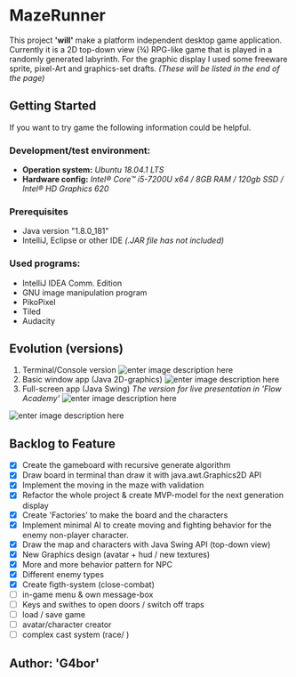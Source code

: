 # MazeRunner
This project **'will'** make a platform independent desktop game application. Currently it is a 2D top-down view (¾) RPG-like game that is played in a randomly generated labyrinth.
For the graphic display I used some freeware sprite, pixel-Art and graphics-set drafts.
*(These will be listed in the end of the page)*
## Getting Started ##
If you want to try game the following information could be helpful.
### Development/test environment: ###
- **Operation system:** *Ubuntu 18.04.1 LTS*
- **Hardware config:** *Intel® Core™ i5-7200U x64 / 8GB RAM / 120gb SSD / Intel® HD Graphics 620*
### Prerequisites
- Java version "1.8.0_181"
- IntelliJ, Eclipse or other IDE *(.JAR file has not included)*

### Used programs:
 - IntelliJ IDEA Comm. Edition
 - GNU image manipulation program
 - PikoPixel
 - Tiled
 - Audacity
## Evolution (versions)
1. Terminal/Console version
![enter image description here](https://lh3.googleusercontent.com/g3VFal-u16ck0HmJp6l0aNO1udRLTSFcETsETgvUZE_cPyNdS7fTC1ETxk4dXIuPAbUjgJ23q0uk "First version &#40;v-0.01&#41;")
2. Basic window app (Java 2D-graphics)
![enter image description here](https://lh3.googleusercontent.com/1RbK8zzNRatq1NsrlBrmSTNhYIi4PADGFs0j5wQ0lgA5UcA_M5MeEG2_nAhS6GYR5x6gj0kdxSJU "Second version &#40;v-0.1&#41;")
3. Full-screen app (Java Swing)
*The version for live presentation in 'Flow Academy'*
![enter image description here](https://lh3.googleusercontent.com/uSLD3vCZe8Cx3fH2pbIM399TYBfzx_T-PnxgLL7l-1r62CfYOOzHxuLlaFzT6GAdgaw_Myxg3BHw "Main menu")

![enter image description here](https://lh3.googleusercontent.com/j8-iPGlXanTJkKvsgXPINw71unLcAYjdQtgJ9RWrf__7jpWxnXMWzhjIkpeGCmCEaXf-P7btW7FT "Fight in the maze &#40;screenshot&#41;")

## Backlog to Feature

 - [x] Create the gameboard with recursive generate algorithm
 - [x] Draw board in terminal than draw it  with java.awt.Graphics2D API
 - [x] Implement the moving in the maze with validation
 - [x] Refactor the whole project & create MVP-model for the next generation display
 - [x] Create 'Factories' to make the board and the  characters
 - [x] Implement minimal AI to create moving and fighting behavior for the enemy non-player character.
 - [x] Draw the map and characters with Java Swing API (top-down view)
 - [x] New Graphics design (avatar + hud / new textures)
 - [x] More and more behavior pattern for NPC
 - [x] Different enemy types
 - [x] Create figth-system (close-combat)
 - [ ] in-game menu & own message-box
 - [ ] Keys and swithes to open doors / switch off traps
 - [ ] load / save game
 - [ ] avatar/character creator
 - [ ] complex cast system (race/ )

## Author:  'G4bor'
<!--stackedit_data:
eyJoaXN0b3J5IjpbLTE5OTM5NTMwOSwxNjAzMjczMDQ5LDE4Mz
EzNDcyNjAsLTE5MDU5MTIxMTcsMTg3MzM1NzUzMywyMDU4Mjk0
OTE2LDM2NDc0MDMyOCwxMDgyNDAyMjkyLC0xOTk4OTI5MzI1LD
EwNzkwMDg3NjFdfQ==
-->